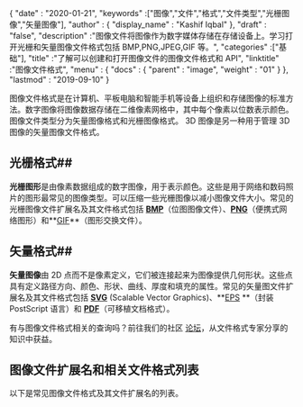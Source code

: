 {
  "date" : "2020-01-21",
  "keywords" :["图像","文件","格式","文件类型","光栅图像","矢量图像"],
  "author" : {
    "display_name" : "Kashif Iqbal"
},
  "draft" : "false",
  "description" :"图像文件将图像作为数字媒体存储在存储设备上。学习打开光栅和矢量图像文件格式包括 BMP,PNG,JPEG,GIF 等。",
  "categories" :["基础"],
  "title" :"了解可以创建和打开图像文件的图像文件格式和 API",
  "linktitle" :"图像文件格式",
  "menu" : {
    "docs" : {
      "parent" : "image",
      "weight" : "01"
}
},
  "lastmod" : "2019-09-10"
}

图像文件格式是在计算机、平板电脑和智能手机等设备上组织和存储图像的标准方法。数字图像将图像数据存储在二维像素网格中，其中每个像素以位数表示颜色。图像文件类型分为矢量图像格式和光栅图像格式。 3D 图像是另一种用于管理 3D 图像的矢量图像文件格式。

## 光栅格式##

**光栅图形**是由像素数据组成的数字图像，用于表示颜色。这些是用于网络和数码照片的图形最常见的图像类型。可以压缩一些光栅图像以减小图像文件大小。常见的光栅图像文件扩展名及其文件格式包括 **[BMP](/zh/image/bmp/)**（位图图像文件）、**[PNG](/zh/image/png/)**（便携式网络图形）和**[GIF](/zh/image/gif/)**（图形交换文件）。

## 矢量格式##

**矢量图像**由 2D 点而不是像素定义，它们被连接起来为图像提供几何形状。这些点具有定义路径方向、颜色、形状、曲线、厚度和填充的属性。常见的矢量图文件扩展名及其文件格式包括 **[SVG](/zh/page-description-language/svg/)** (Scalable Vector Graphics)、**[EPS](/zh/page-description-language/eps/) **（封装 PostScript 语言）和 **[PDF](/zh/pdf/)**（可移植文档格式）。

有与图像文件格式相关的查询吗？前往我们的社区 [论坛](https://forum.fileformat.com/c/image/9)，从文件格式专家分享的知识中获益。

## 图像文件扩展名和相关文件格式列表
以下是常见图像文件格式及其文件扩展名的列表。

